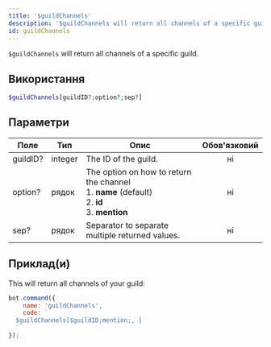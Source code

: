 ```yaml
---
title: '$guildChannels'
description: '$guildChannels will return all channels of a specific guild.'
id: guildChannels
---
```


`$guildChannels` will return all channels of a specific guild.

## Використання

```php
$guildChannels[guildID?;option?;sep?]
```

## Параметри

| Поле     | Тип     | Опис                                                                                                                          | Обов'язковий |
| -------- | ------- | ----------------------------------------------------------------------------------------------------------------------------- |:------------:|
| guildID? | integer | The ID of the guild.                                                                                                          |      ні      |
| option?  | рядок   | The option on how to return the channel <br /> 1. **name** (default) <br /> 2. **id** <br /> 3. **mention** |      ні      |
| sep?     | рядок   | Separator to separate multiple returned values.                                                                               |      ні      |

## Приклад(и)

This will return all channels of your guild:

```javascript
bot.command({
    name: 'guildChannels',
    code: `
  $guildChannels[$guildID;mention;, ]
  `
});
```
